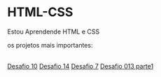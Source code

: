 # HTML-CSS
Estou Aprendende HTML e CSS
<br>
    <p>os projetos mais importantes:</p>
</br>
<a href="desafio10.html/index.html">Desafio 10</a>
<a href="desafio14/index.html">Desafio 14</a>
<a href="desafio009/index.html">Desafio 7</a>
<a href="desafio013/desafiopt1.html"> Desafio 013 parte1</a>
